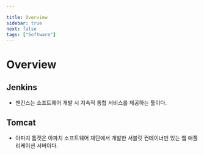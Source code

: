 ```yaml
---

title: Overview
sidebar: true
next: false
tags: ["Software"]
---
```


# Overview

## Jenkins
- 젠킨스는 소프트웨어 개발 시 지속적 통합 서비스를 제공하는 툴이다.

## Tomcat
- 아파치 톰캣은 아파치 소프트웨어 재단에서 개발한 서블릿 컨테이너만 있는 웹 애플리케이션 서버이다. 